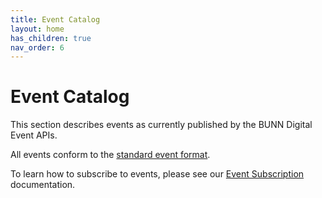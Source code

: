 ```yaml
---
title: Event Catalog
layout: home
has_children: true
nav_order: 6
---
```


# Event Catalog

This section describes events as currently published by the BUNN Digital Event APIs. 

All events conform to the [standard event format](/event-subscriptions/event-format).

To learn how to subscribe to events, please see our [Event Subscription](/event-subscriptions) documentation.

